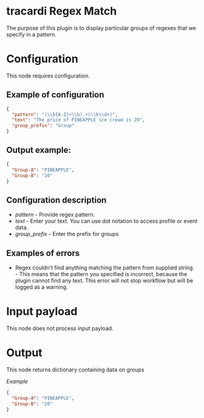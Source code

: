 # tracardi Regex Match

The purpose of this plugin is to display particular groups of regexes that we specify in a pattern.

# Configuration

This node requires configuration.

## Example of configuration

```json
{
  "pattern": "(\\b[A-Z]+\\b).+(\\b\\d+)",
  "text": "The price of PINEAPPLE ice cream is 20",
  "group_prefix": "Group"
}
```

## Output example:

```json
{
  "Group-A": "PINEAPPLE",
  "Group-B": "20"
}
```

## Configuration description

* *pattern* - Provide regex pattern.
* *text* - Enter your text. You can use dot notation to access profile or event data.
* *group_prefix* - Enter the prefix for groups

## Examples of errors

- Regex couldn't find anything matching the pattern from supplied string. - This means that the pattern you specified is
  incorrect, because the plugin cannot find any text. This error will not stop workflow but will be logged as a warning.

# Input payload

This node does not process input payload.

# Output

This node returns dictionary containing data on groups

*Example*

```json
{
  "Group-A": "PINEAPPLE",
  "Group-B": "20"
}
```